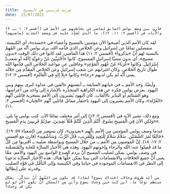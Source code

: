 ```yaml
---
title:  صرتم قريبين في المسيح
date:  23/07/2023
---
```


`قارِن بين وصف بولس السابق لماضي مَن يخاطبهم مِن الأمم في (أفسس ٢: ١ ــ ٣) والآيات في (أفسس ٢: ١١، ١٢). ما الذي يُشدِّد عليه في وصفه الجديد لماضيهم؟`

لقد كان الأمم الذين أصبحوا الآن مؤمنين بالمسيح وأعضاء في «جسده»، أي الكنيسة، منفصلين تمامًا عن إسرائيل وعن الخلاص الذي قدَّمه الله. يرى بولس أنَّه مِن المُهِمّ بالنسبة لهم أنْ «يذكروا» (أفسس ٢: ١١) هذا الماضي. لقد كانوا في ذلك الوقت «بدون مسيح»، أي بدون مسيَّا إسرائيل الممسوح. كانوا «أَجْنَبِيِّينَ عَنْ رَعَوِيَّةِ [أمَّة أو شعب] إِسْرَائِيلَ. وكانوا «غُرَبَاءَ عَنْ عُهُودِ الْمَوْعِدِ» وغافلين عن مواعيد الخلاص التي قدَّمها الله طوال تاريخ الخلاص. وكان اغترابهم عن شعب إسرائيل وعن الخلاص المقدَّم مِن خلاله يعني أنَّه لم يكن لديهم «رجاء» وكانوا «بِلاَ إِلهٍ فِي الْعَالَمِ» (أفسس ٢: ١٢).

وأيضًا، وجد الأمم ــ في حياتهم السابقة ــ أنفسهم عالقين في عداوة كبرى بينهم وبين اليهود. يعرض بولس فكرة عن هذه الكراهية المتجذِّرة بالإشارة إلى واحد مِن أعراضها، وهو الشتائم أو التنابز بالألقاب. كان اليهود يُشيرون إلى الأمم بسخرية قائلين أنَّهم «الغُرْلة»، وكان الأمم يشيرون إلى اليهود باحتقار مماثل قائلين أنَّهم «الخِتان» (أفسس ٢: ١١).

ومع ذلك، تشير الآية في (أفسس ٢: ١٣) إلى أمر مختلف تمامًا الآن. كتب بولس ما يلي: «وَلكِنِ الآنَ فِي الْمَسِيحِ يَسُوعَ، أَنْتُمُ الَّذِينَ كُنْتُمْ قَبْلاً بَعِيدِينَ، صِرْتُمْ قَرِيبِينَ بِدَمِ الْمَسِيحِ».

عندما وصف بولس المؤمنين مِن الأمم بأنَّهم «بعيدون»، كان يستعير مِن (إشعياء ٥٧: ١٩): «خَالِقًا ثَمَرَ الشَّفَتَيْنِ. سَلاَمٌ سَلاَمٌ لِلْبَعِيدِ وَلِلْقَرِيبِ، قَالَ الرَّبُّ، وَسَأَشْفِيهِ» (قارِن مع أفسس ٢: ١٧، ١٨). إنَّ المؤمنون مِن الأمم ــ من خلال المسيح وبواسطة صليبه ــ اقتربوا مِن كلِّ ما قد فُصِلوا عنه: الله والرجاء وإخوتهم اليهود. وهذه هي الأخبار السارَّة للغاية والمُتضمَّنة في وصف بولس: يمكن لصليب المسيح أنْ يردم الصدع الواسع بين اليهود والأمم، ممَّا يعني أنَّ جميع الخلافات والانقسامات التي بيننا يمكن حلُّها هناك. هذه الأخبار السارَّة تدعونا إلى النظر في الانقسامات الموجودة في حياتنا وفي الكنيسة وإلى التأمُّل في قوَّة الصليب وقدرته على إبطالها.

`مِن أيّة ظروف وحالات افتداك يسوع؟ لماذا قد يكون مِن المُهمِّ أنْ تتذكَّر، بشكل منتظم نوعًا ما، أين كنتَ حين وجدك يسوع وأين مِن الممكن أنْ تكون الآن لو لم يكن قد وجدك؟`